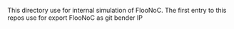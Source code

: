 
This directory use for internal simulation of FlooNoC.
The first entry to this repos use for export FlooNoC as git bender IP